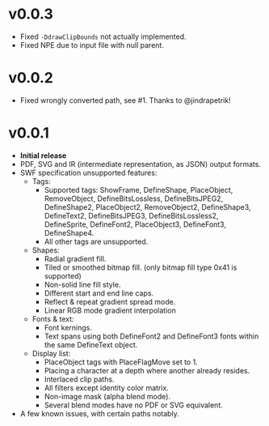 # v0.0.3
- Fixed `-DdrawClipBounds` not actually implemented.
- Fixed NPE due to input file with null parent.

# v0.0.2
- Fixed wrongly converted path, see #1. Thanks to @jindrapetrik!

# v0.0.1
- **Initial release**
- PDF, SVG and IR (intermediate representation, as JSON) output formats.
- SWF specification unsupported features:
    - Tags:
        - Supported tags: ShowFrame, DefineShape, PlaceObject, RemoveObject, DefineBitsLossless, DefineBitsJPEG2,
    DefineShape2, PlaceObject2, RemoveObject2, DefineShape3, DefineText2, DefineBitsJPEG3, DefineBitsLossless2, 
    DefineSprite, DefineFont2, PlaceObject3, DefineFont3, DefineShape4. 
        - All other tags are unsupported.
    - Shapes:
        - Radial gradient fill.
        - Tiled or smoothed bitmap fill. (only bitmap fill type 0x41 is supported)
        - Non-solid line fill style.
        - Different start and end line caps.
        - Reflect & repeat gradient spread mode.
        - Linear RGB mode gradient interpolation
    - Fonts & text:
        - Font kernings.
        - Text spans using both DefineFont2 and DefineFont3 fonts within the same DefineText object.
    - Display list:
        - PlaceObject tags with PlaceFlagMove set to 1.
        - Placing a character at a depth where another already resides.
        - Interlaced clip paths.
        - All filters except identity color matrix.
        - Non-image mask (alpha blend mode).
        - Several blend modes have no PDF or SVG equivalent.
- A few known issues, with certain paths notably.
